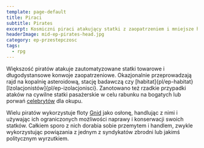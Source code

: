 ```yaml
---
template: page-default
title: Piraci
subtitle: Pirates
excerpt: Kosmiczni piraci atakujący statki z zaopatrzeniem i mniejsze habitaty
headerImage: mid-ep-pirates-head.jpg
category: ep-przestepczosc
tags:
  - rpg
---
```

Większość piratów atakuje zautomatyzowane statki towarowe i długodystansowe konwoje zaopatrzeniowe. Okazjonalnie przeprowadzają rajd na kopalnię asteroidową, stację badawczą czy [habitat]{pl/ep-habitat} [Izolacjonistów]{pl/ep-izolacjonisci}. Zanotowano też rzadkie przypadki ataków na cywilne statki pasażerskie w celu rabunku na bogatych lub porwań [celebrytów](Celebryci.md "Bogata elita pławiąca się w hedoniźmie") dla okupu.

Wielu piratów wykorzystuje floty [Gnid](Gnidy "Kosmiczni Cyganie, podróżujący po całym Układzie w swych barkach i flotyllach stateczków") jako osłonę, handlując z nimi i używając ich ograniczonych możliwości naprawy i konserwacji swoich statków. Całkiem sporo z nich dorabia sobie przemytem i handlem, zwykle wykorzystując powiązania z jednym z syndykatów zbrodni lub jakimś politycznym wyrzutkiem.
